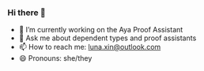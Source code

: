 ### Hi there 👋

- 🔭 I’m currently working on the Aya Proof Assistant
- 💬 Ask me about dependent types and proof assistants
- 📫 How to reach me: luna.xin@outlook.com
- 😄 Pronouns: she/they

<!--
**lunalunaa/lunalunaa** is a ✨ _special_ ✨ repository because its `README.md` (this file) appears on your GitHub profile.

Here are some ideas to get you started:

- 🔭 I’m currently working on ...
- 🌱 I’m currently learning ...
- 👯 I’m looking to collaborate on ...
- 🤔 I’m looking for help with ...
- 💬 Ask me about ...
- 📫 How to reach me: ...
- 🏳️‍⚧️ Pronouns: ...
- ⚡ Fun fact: ...
-->
